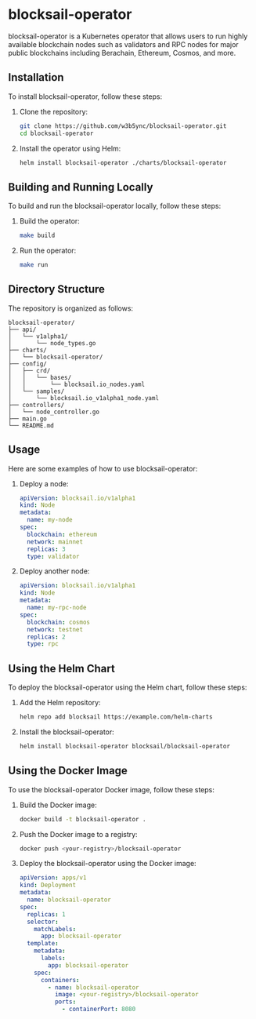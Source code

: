 # blocksail-operator

blocksail-operator is a Kubernetes operator that allows users to run highly available blockchain nodes such as validators and RPC nodes for major public blockchains including Berachain, Ethereum, Cosmos, and more.

## Installation

To install blocksail-operator, follow these steps:

1. Clone the repository:
   ```sh
   git clone https://github.com/w3b5ync/blocksail-operator.git
   cd blocksail-operator
   ```

2. Install the operator using Helm:
   ```sh
   helm install blocksail-operator ./charts/blocksail-operator
   ```

## Building and Running Locally

To build and run the blocksail-operator locally, follow these steps:

1. Build the operator:
   ```sh
   make build
   ```

2. Run the operator:
   ```sh
   make run
   ```

## Directory Structure

The repository is organized as follows:

```
blocksail-operator/
├── api/
│   └── v1alpha1/
│       └── node_types.go
├── charts/
│   └── blocksail-operator/
├── config/
│   ├── crd/
│   │   └── bases/
│   │       └── blocksail.io_nodes.yaml
│   └── samples/
│       └── blocksail.io_v1alpha1_node.yaml
├── controllers/
│   └── node_controller.go
├── main.go
└── README.md
```

## Usage

Here are some examples of how to use blocksail-operator:

1. Deploy a node:
   ```yaml
   apiVersion: blocksail.io/v1alpha1
   kind: Node
   metadata:
     name: my-node
   spec:
     blockchain: ethereum
     network: mainnet
     replicas: 3
     type: validator
   ```

2. Deploy another node:
   ```yaml
   apiVersion: blocksail.io/v1alpha1
   kind: Node
   metadata:
     name: my-rpc-node
   spec:
     blockchain: cosmos
     network: testnet
     replicas: 2
     type: rpc
   ```

## Using the Helm Chart

To deploy the blocksail-operator using the Helm chart, follow these steps:

1. Add the Helm repository:
   ```sh
   helm repo add blocksail https://example.com/helm-charts
   ```

2. Install the blocksail-operator:
   ```sh
   helm install blocksail-operator blocksail/blocksail-operator
   ```

## Using the Docker Image

To use the blocksail-operator Docker image, follow these steps:

1. Build the Docker image:
   ```sh
   docker build -t blocksail-operator .
   ```

2. Push the Docker image to a registry:
   ```sh
   docker push <your-registry>/blocksail-operator
   ```

3. Deploy the blocksail-operator using the Docker image:
   ```yaml
   apiVersion: apps/v1
   kind: Deployment
   metadata:
     name: blocksail-operator
   spec:
     replicas: 1
     selector:
       matchLabels:
         app: blocksail-operator
     template:
       metadata:
         labels:
           app: blocksail-operator
       spec:
         containers:
           - name: blocksail-operator
             image: <your-registry>/blocksail-operator
             ports:
               - containerPort: 8080
   ```
